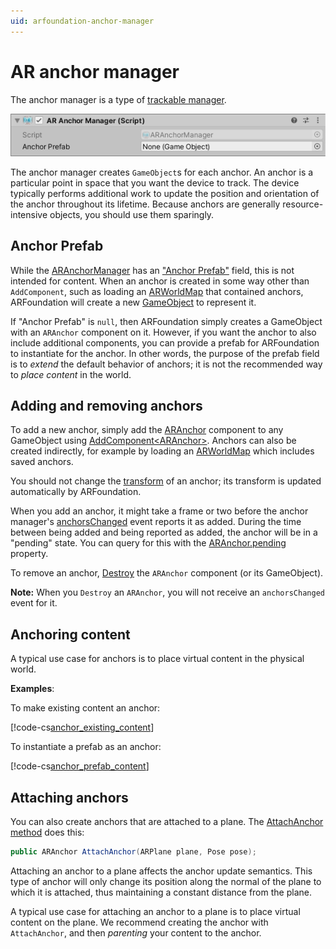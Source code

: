 ```yaml
---
uid: arfoundation-anchor-manager
---
```

# AR anchor manager

The anchor manager is a type of [trackable manager](trackable-managers.md).

![AR anchor manager](images/ar-anchor-manager.png "AR anchor manager")

The anchor manager creates `GameObject`s for each anchor. An anchor is a particular point in space that you want the device to track. The device typically performs additional work to update the position and orientation of the anchor throughout its lifetime. Because anchors are generally resource-intensive objects, you should use them sparingly.

## Anchor Prefab

While the [ARAnchorManager](xref:UnityEngine.XR.ARFoundation.ARAnchorManager) has an ["Anchor Prefab"](xref:UnityEngine.XR.ARFoundation.ARAnchorManager.anchorPrefab) field, this is not intended for content. When an anchor is created in some way other than `AddComponent`, such as loading an [ARWorldMap](https://docs.unity3d.com/Packages/com.unity.xr.arkit@4.1/api/UnityEngine.XR.ARKit.ARWorldMap.html) that contained anchors, ARFoundation will create a new [GameObject](xref:GameObjects) to represent it.

If "Anchor Prefab" is `null`, then ARFoundation simply creates a GameObject with an `ARAnchor` component on it. However, if you want the anchor to also include additional components, you can provide a prefab for ARFoundation to instantiate for the anchor. In other words, the purpose of the prefab field is to _extend_ the default behavior of anchors; it is not the recommended way to _place content_ in the world.

## Adding and removing anchors

To add a new anchor, simply add the [ARAnchor](xref:UnityEngine.XR.ARFoundation.ARAnchor) component to any GameObject using [AddComponent&lt;ARAnchor&gt;](xref:UnityEngine.GameObject.AddComponent). Anchors can also be created indirectly, for example by loading an [ARWorldMap](https://docs.unity3d.com/Packages/com.unity.xr.arkit@4.1/api/UnityEngine.XR.ARKit.ARWorldMap.html) which includes saved anchors.

You should not change the [transform](xref:UnityEngine.Transform) of an anchor; its transform is updated automatically by ARFoundation.

When you add an anchor, it might take a frame or two before the anchor manager's [anchorsChanged](xref:UnityEngine.XR.ARFoundation.ARAnchorManager.anchorsChanged) event reports it as added. During the time between being added and being reported as added, the anchor will be in a "pending" state. You can query for this with the [ARAnchor.pending](xref:UnityEngine.XR.ARFoundation.ARTrackable`2.pending) property.

To remove an anchor, [Destroy](xref:UnityEngine.Object.Destroy(UnityEngine.Object)) the `ARAnchor` component (or its GameObject).

**Note:** When you `Destroy` an `ARAnchor`, you will not receive an `anchorsChanged` event for it.

## Anchoring content

A typical use case for anchors is to place virtual content in the physical world.

**Examples**:

To make existing content an anchor:

[!code-cs[anchor_existing_content](../Tests/CodeSamples/AnchorSamples.cs#anchor_existing_content)]

To instantiate a prefab as an anchor:

[!code-cs[anchor_prefab_content](../Tests/CodeSamples/AnchorSamples.cs#anchor_prefab_content)]

## Attaching anchors

You can also create anchors that are attached to a plane. The [AttachAnchor method](xref:UnityEngine.XR.ARFoundation.ARAnchorManager.AttachAnchor(UnityEngine.XR.ARFoundation.ARPlane,UnityEngine.Pose)) does this:

```csharp
public ARAnchor AttachAnchor(ARPlane plane, Pose pose);
```

Attaching an anchor to a plane affects the anchor update semantics. This type of anchor will only change its position along the normal of the plane to which it is attached, thus maintaining a constant distance from the plane.

A typical use case for attaching an anchor to a plane is to place virtual content on the plane. We recommend creating the anchor with `AttachAnchor`, and then _parenting_ your content to the anchor.
